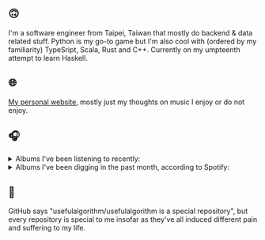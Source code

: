 ## 🙃

I'm a software engineer from Taipei, Taiwan that mostly do backend & data related stuff. Python is my go-to game but I'm also cool with (ordered by my familiarity) TypeSript, Scala, Rust and C++. Currently on my umpteenth attempt to learn Haskell.

## 🌐

[My personal website](https://usefulalgorithm.github.io/), mostly just my thoughts on music I enjoy or do not enjoy.

## 🎧

<details>
<summary>Albums I've been listening to recently:</summary>

- _Romance in the Age of Adaptive Feedback_, by Unspecified Enemies
- _Ghost Note_, by Kim Hiorthøy
- _Lonely People With Power_, by Deafheaven

</details>

<details>
<summary>Albums I've been digging in the past month, according to Spotify:</summary>

- _Only Good Dreams for Me_, by Zaumne
- _Gift Songs_, by Jefre Cantu-Ledesma
- _Pruning_, by Memotone
- _Lonely People With Power_, by Deafheaven
- _Halo On The Inside_, by Circuit des Yeux
- _(What's The Story) Morning Glory? [Remastered]_, by Oasis
- _Comedia_, by Racine
- _Start A Band_, by Adebisi Shank
- _如果每天都可以 happy happy 誰想要sad:＊- 合作的秘密_, by 陳嫺靜
- _Toilet_, by Clown Core
- _Strange Meridians_, by upsammy
- _Romance in the Age of Adaptive Feedback_, by Unspecified Enemies
- _Dead Channel Sky_, by clipping.
- _Ghost Note_, by Kim Hiorthøy
- _This Is the Album of a Band Called Adebisi Shank_, by Adebisi Shank
- _Pizzazz_, by Racine

</details>

## 💬

GitHub says "usefulalgorithm/usefulalgorithm is a special repository", but every repository is special to me insofar as they've all induced different pain and suffering to my life.